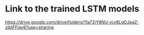 # Link to the trained LSTM models
https://drive.google.com/drive/folders/11a72iY8NU-rcv6LgDJpaZ-zibtFFjay6?usp=sharing
